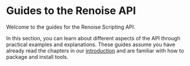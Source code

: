 # Guides to the Renoise API

Welcome to the guides for the Renoise Scripting API.

In this section, you can learn about different aspects of the API through practical examples and explanations. These guides assume you have already read the chapters in our [introduction](../start/development.md) and are familiar with how to package and install tools.

